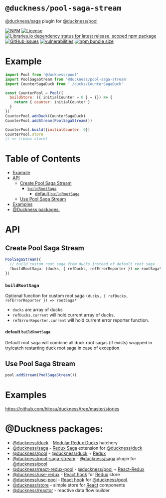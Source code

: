 # `@duckness/pool-saga-stream` <!-- omit in toc -->

[@duckness/saga](https://github.com/hitosu/duckness/tree/master/packages/saga) plugin for [@duckness/pool](https://github.com/hitosu/duckness/tree/master/packages/pool)

[![NPM](https://img.shields.io/npm/v/@duckness/pool-saga-stream)](https://www.npmjs.com/package/@duckness/pool-saga-stream)
[![License](https://img.shields.io/github/license/hitosu/duckness)](https://github.com/hitosu/duckness/blob/master/LICENSE)
[![Libraries.io dependency status for latest release, scoped npm package](https://img.shields.io/librariesio/release/npm/@duckness/pool-saga-stream)](https://www.npmjs.com/package/@duckness/pool-saga-stream?activeTab=dependencies)
[![GitHub issues](https://img.shields.io/github/issues/hitosu/duckness)](https://github.com/hitosu/duckness/issues)
[![vulnerabilities](https://img.shields.io/snyk/vulnerabilities/npm/@duckness/pool-saga-stream)](https://github.com/hitosu/duckness/issues)
[![npm bundle size](https://img.shields.io/bundlephobia/min/@duckness/pool-saga-stream)](https://www.npmjs.com/package/@duckness/pool-saga-stream)

# Example

```js
import Pool from '@duckness/pool'
import PoolSagaStream from '@duckness/pool-saga-stream'
import CounterSagaDuck from './ducks/CounterSagaDuck'

const CounterPool = Pool({
  buildStore: ({ initialCounter = 0 } = {}) => {
    return { counter: initialCounter }
  }
})
CounterPool.addDuck(CounterSagaDuck)
CounterPool.addStream(PoolSagaStream())

CounterPool.build({initialCounter: 0})
CounterPool.store
// => [redux store]
```

# Table of Contents <!-- omit in toc -->

- [Example](#example)
- [API](#api)
  - [Create Pool Saga Stream](#create-pool-saga-stream)
    - [`buildRootSaga`](#buildrootsaga)
      - [default `buildRootSaga`](#default-buildrootsaga)
  - [Use Pool Saga Stream](#use-pool-saga-stream)
- [Examples](#examples)
- [@Duckness packages:](#duckness-packages)

# API

## Create Pool Saga Stream

```js
PoolSagaStream({
  // build custom root saga from ducks instead of default root saga
  ?buildRootSaga: (ducks, { refDucks, refErrorReporter }) => rootSaga*
})
```

### `buildRootSaga`
Optional function for custom root saga
`(ducks, { refDucks, refErrorReporter }) => rootSaga*`

* `ducks` are array of ducks
* `refDucks.current` will hold current array of ducks.
* `refErrorReporter.current` will hold current error reporter function.

#### default `buildRootSaga`

Default root saga will combine all duck root sagas (if exists) wrapped in try/catch restarting duck root saga in case of exception.

## Use Pool Saga Stream

```js
pool.addStream(PoolSagaStream())
```

# Examples

https://github.com/hitosu/duckness/tree/master/stories

# @Duckness packages:

* [@duckness/duck](https://github.com/hitosu/duckness/tree/master/packages/duck) - [Modular Redux Ducks](https://github.com/erikras/ducks-modular-redux) hatchery
* [@duckness/saga](https://github.com/hitosu/duckness/tree/master/packages/saga) - [Redux Saga](https://redux-saga.js.org/) extension for [@duckness/duck](https://github.com/hitosu/duckness/tree/master/packages/duck)
* [@duckness/pool](https://github.com/hitosu/duckness/tree/master/packages/pool) - [@duckness/duck](https://github.com/hitosu/duckness/tree/master/packages/duck) + [Redux](https://redux.js.org/)
* [@duckness/pool-saga-stream](https://github.com/hitosu/duckness/tree/master/packages/pool-saga-stream) - [@duckness/saga](https://github.com/hitosu/duckness/tree/master/packages/saga) plugin for [@duckness/pool](https://github.com/hitosu/duckness/tree/master/packages/pool)
* [@duckness/react-redux-pool](https://github.com/hitosu/duckness/tree/master/packages/react-redux-pool) - [@duckness/pool](https://github.com/hitosu/duckness/tree/master/packages/pool) + [React-Redux](https://react-redux.js.org/)
* [@duckness/use-redux](https://github.com/hitosu/duckness/tree/master/packages/use-redux) - [React hook](https://reactjs.org/docs/hooks-intro.html) for [Redux](https://react-redux.js.org/) store
* [@duckness/use-pool](https://github.com/hitosu/duckness/tree/master/packages/use-pool) - [React hook](https://reactjs.org/docs/hooks-intro.html) for [@duckness/pool](https://github.com/hitosu/duckness/tree/master/packages/pool).
* [@duckness/store](https://github.com/hitosu/duckness/tree/master/packages/store) - simple store for [React](https://reactjs.org/) components
* [@duckness/reactor](https://github.com/hitosu/duckness/tree/master/packages/reactor) - reactive data flow builder
